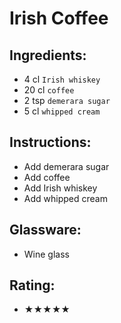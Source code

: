 # Irish Coffee

## Ingredients:
- 4 cl `Irish whiskey`
- 20 cl `coffee`
- 2 tsp `demerara sugar`
- 5 cl `whipped cream`

## Instructions:
- Add demerara sugar
- Add coffee
- Add Irish whiskey
- Add whipped cream

## Glassware:
- Wine glass

## Rating:
- ★★★★★